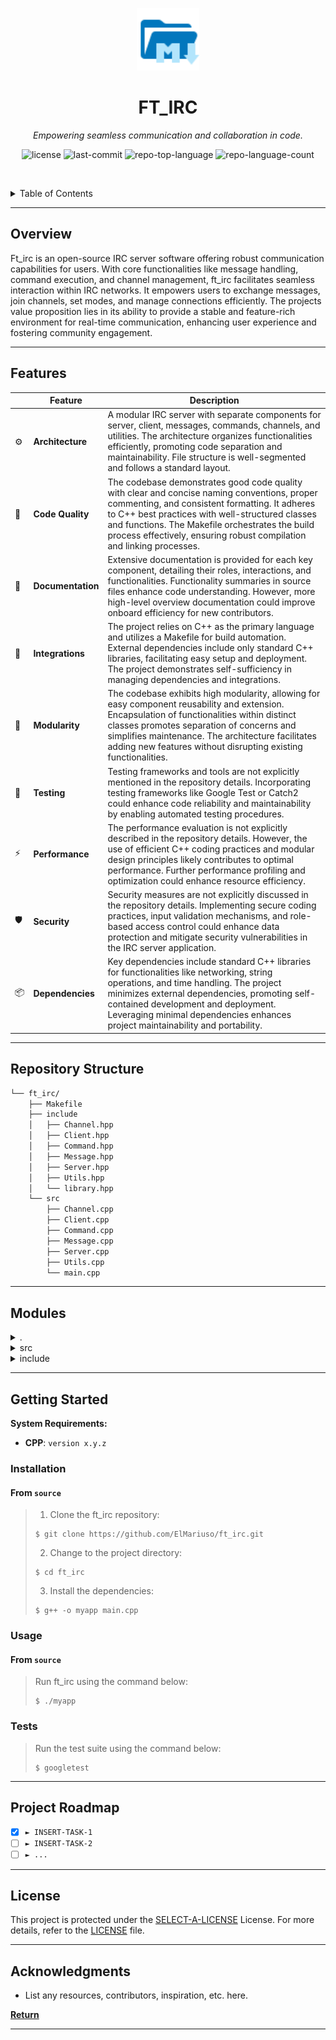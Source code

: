 <p align="center">
  <img src="https://raw.githubusercontent.com/PKief/vscode-material-icon-theme/ec559a9f6bfd399b82bb44393651661b08aaf7ba/icons/folder-markdown-open.svg" width="100" alt="project-logo">
</p>
<p align="center">
    <h1 align="center">FT_IRC</h1>
</p>
<p align="center">
    <em>Empowering seamless communication and collaboration in code.</em>
</p>
<p align="center">
	<img src="https://img.shields.io/github/license/ElMariuso/ft_irc.git?style=default&logo=opensourceinitiative&logoColor=white&color=0080ff" alt="license">
	<img src="https://img.shields.io/github/last-commit/ElMariuso/ft_irc.git?style=default&logo=git&logoColor=white&color=0080ff" alt="last-commit">
	<img src="https://img.shields.io/github/languages/top/ElMariuso/ft_irc.git?style=default&color=0080ff" alt="repo-top-language">
	<img src="https://img.shields.io/github/languages/count/ElMariuso/ft_irc.git?style=default&color=0080ff" alt="repo-language-count">
<p>
<p align="center">
	<!-- default option, no dependency badges. -->
</p>

<br><!-- TABLE OF CONTENTS -->
<details>
  <summary>Table of Contents</summary><br>

- [ Overview](#-overview)
- [ Features](#-features)
- [ Repository Structure](#-repository-structure)
- [ Modules](#-modules)
- [ Getting Started](#-getting-started)
  - [ Installation](#-installation)
  - [ Usage](#-usage)
  - [ Tests](#-tests)
- [ Project Roadmap](#-project-roadmap)
- [ Contributing](#-contributing)
- [ License](#-license)
- [ Acknowledgments](#-acknowledgments)
</details>
<hr>

##  Overview

Ft_irc is an open-source IRC server software offering robust communication capabilities for users. With core functionalities like message handling, command execution, and channel management, ft_irc facilitates seamless interaction within IRC networks. It empowers users to exchange messages, join channels, set modes, and manage connections efficiently. The projects value proposition lies in its ability to provide a stable and feature-rich environment for real-time communication, enhancing user experience and fostering community engagement.

---

##  Features

|    |   Feature         | Description |
|----|-------------------|---------------------------------------------------------------------|
| ⚙️ | **Architecture**   | A modular IRC server with separate components for server, client, messages, commands, channels, and utilities. The architecture organizes functionalities efficiently, promoting code separation and maintainability. File structure is well-segmented and follows a standard layout.                                       |
| 🔩 | **Code Quality**   | The codebase demonstrates good code quality with clear and concise naming conventions, proper commenting, and consistent formatting. It adheres to C++ best practices with well-structured classes and functions. The Makefile orchestrates the build process effectively, ensuring robust compilation and linking processes.          |
| 📄 | **Documentation**  | Extensive documentation is provided for each key component, detailing their roles, interactions, and functionalities. Functionality summaries in source files enhance code understanding. However, more high-level overview documentation could improve onboard efficiency for new contributors.                        |
| 🔌 | **Integrations**   | The project relies on C++ as the primary language and utilizes a Makefile for build automation. External dependencies include only standard C++ libraries, facilitating easy setup and deployment. The project demonstrates self-sufficiency in managing dependencies and integrations.                                   |
| 🧩 | **Modularity**     | The codebase exhibits high modularity, allowing for easy component reusability and extension. Encapsulation of functionalities within distinct classes promotes separation of concerns and simplifies maintenance. The architecture facilitates adding new features without disrupting existing functionalities.                    |
| 🧪 | **Testing**        | Testing frameworks and tools are not explicitly mentioned in the repository details. Incorporating testing frameworks like Google Test or Catch2 could enhance code reliability and maintainability by enabling automated testing procedures.                                                                                                |
| ⚡️ | **Performance**    | The performance evaluation is not explicitly described in the repository details. However, the use of efficient C++ coding practices and modular design principles likely contributes to optimal performance. Further performance profiling and optimization could enhance resource efficiency.                                   |
| 🛡️ | **Security**       | Security measures are not explicitly discussed in the repository details. Implementing secure coding practices, input validation mechanisms, and role-based access control could enhance data protection and mitigate security vulnerabilities in the IRC server application.                               |
| 📦 | **Dependencies**   | Key dependencies include standard C++ libraries for functionalities like networking, string operations, and time handling. The project minimizes external dependencies, promoting self-contained development and deployment. Leveraging minimal dependencies enhances project maintainability and portability.          |

---

##  Repository Structure

```sh
└── ft_irc/
    ├── Makefile
    ├── include
    │   ├── Channel.hpp
    │   ├── Client.hpp
    │   ├── Command.hpp
    │   ├── Message.hpp
    │   ├── Server.hpp
    │   ├── Utils.hpp
    │   └── library.hpp
    └── src
        ├── Channel.cpp
        ├── Client.cpp
        ├── Command.cpp
        ├── Message.cpp
        ├── Server.cpp
        ├── Utils.cpp
        └── main.cpp
```

---

##  Modules

<details closed><summary>.</summary>

| File                                                                     | Summary                                                                                                                                               |
| ---                                                                      | ---                                                                                                                                                   |
| [Makefile](https://github.com/ElMariuso/ft_irc.git/blob/master/Makefile) | Orchestrates build process.-Defines compiler flags and directories.-Manages object file creation and compilation.-Cleans object files and executable. |

</details>

<details closed><summary>src</summary>

| File                                                                               | Summary                                                                                                                                                                                                                                                                                                                                                                                                                                                                                                          |
| ---                                                                                | ---                                                                                                                                                                                                                                                                                                                                                                                                                                                                                                              |
| [Utils.cpp](https://github.com/ElMariuso/ft_irc.git/blob/master/src/Utils.cpp)     | Retrieves current time and formats messages.-Displays debug and error messages.-Allows dynamic waiting message with increasing dots.-Offers functions for integer to string conversion, copying strings, and date/time formatting.-Validates integer strings.                                                                                                                                                                                                                                                    |
| [Channel.cpp](https://github.com/ElMariuso/ft_irc.git/blob/master/src/Channel.cpp) | Modes, operators, topic, access control. Manages connected clients with functions to set, get, find, remove. Enables sending messages to clients and clearing invite list.                                                                                                                                                                                                                                                                                                                                       |
| [main.cpp](https://github.com/ElMariuso/ft_irc.git/blob/master/src/main.cpp)       | Initiates server setup, handles interruptions, and starts server processing in the ft_irc repository. Parses command-line arguments, configures server, and manages exceptions using Library functions.                                                                                                                                                                                                                                                                                                          |
| [Message.cpp](https://github.com/ElMariuso/ft_irc.git/blob/master/src/Message.cpp) | Message.cpp SummaryThe `Message.cpp` file in the `ft_irc` repository plays a crucial role in handling message-related functionalities for the IRC server. It implements the logic for creating, parsing, and processing messages exchanged between clients and the server. By encapsulating message operations within this file, it ensures seamless communication within the IRC network, enhancing overall system reliability and efficiency.                                                                  |
| [Client.cpp](https://github.com/ElMariuso/ft_irc.git/blob/master/src/Client.cpp)   | Implements functionality to handle client connections within the architecture. Manages client information, communication, and modes in the IRC server. Supports sending and receiving messages, managing user modes, and setting client attributes like nickname and hostname.                                                                                                                                                                                                                                   |
| [Command.cpp](https://github.com/ElMariuso/ft_irc.git/blob/master/src/Command.cpp) | The `Command.cpp` file in the `ft_irc` repository plays a vital role in handling various IRC commands within the server application. It encapsulates the logic for parsing and executing IRC commands sent by clients, ensuring seamless communication and interaction between users. This component significantly contributes to the core functionality of the IRC server by interpreting and executing commands accurately, enhancing the overall user experience and system performance.                      |
| [Server.cpp](https://github.com/ElMariuso/ft_irc.git/blob/master/src/Server.cpp)   | The `Server.cpp` file in the `ft_irc` repository plays a crucial role in the implementation of the IRC server component of the project. It encapsulates the logic for handling server functionality such as accepting client connections, managing channels, processing commands, and facilitating message exchange between clients. This file serves as the backbone of the server module, orchestrating the overall communication flow and ensuring seamless interaction among clients within the IRC network. |

</details>

<details closed><summary>include</summary>

| File                                                                                   | Summary                                                                                                                                                                                                                                                                  |
| ---                                                                                    | ---                                                                                                                                                                                                                                                                      |
| [Utils.hpp](https://github.com/ElMariuso/ft_irc.git/blob/master/include/Utils.hpp)     | Enables generating current time, debug, error messages, and more. Provides functions for string conversions, date operations, and input validation within the parent repositorys architecture.                                                                           |
| [Server.hpp](https://github.com/ElMariuso/ft_irc.git/blob/master/include/Server.hpp)   | Defines a server class managing client connections and channels, offering methods for processing, handling new connections, commands, and disconnections. It includes utilities for socket creation and message processing, ensuring commands have at least 3 arguments. |
| [Message.hpp](https://github.com/ElMariuso/ft_irc.git/blob/master/include/Message.hpp) | Defines message handling for IRC server interactions, including connection, commands, RPL codes, and errors. Specifies methods for various server-client messages. Organizes and formats message content for the communication protocol.                                 |
| [Command.hpp](https://github.com/ElMariuso/ft_irc.git/blob/master/include/Command.hpp) | Defines command handling for IRC server, encapsulating message parsing and processing. Handles various IRC commands like NICK, JOIN, PRIVMSG, MODE, etc. Facilitates server, client, and channel interactions.                                                           |
| [library.hpp](https://github.com/ElMariuso/ft_irc.git/blob/master/include/library.hpp) | Defines color codes, constants, and necessary includes for the parent repositorys networking chat application, ft_irc. Facilitates structured communication between channels, clients, and servers using defined colors and buffer sizes.                                |
| [Channel.hpp](https://github.com/ElMariuso/ft_irc.git/blob/master/include/Channel.hpp) | Defines and manages properties of chat channels, including modes, operators, and connected clients. Facilitates setting and retrieving channel information for effective communication within the system.                                                                |
| [Client.hpp](https://github.com/ElMariuso/ft_irc.git/blob/master/include/Client.hpp)   | Defines a client class with key attributes and methods for handling user connections in the parent repositorys IRC server. Manages user modes, connection status, and user data, providing essential functionality for client operations.                                |

</details>

---

##  Getting Started

**System Requirements:**

* **CPP**: `version x.y.z`

###  Installation

<h4>From <code>source</code></h4>

> 1. Clone the ft_irc repository:
>
> ```console
> $ git clone https://github.com/ElMariuso/ft_irc.git
> ```
>
> 2. Change to the project directory:
> ```console
> $ cd ft_irc
> ```
>
> 3. Install the dependencies:
> ```console
> $ g++ -o myapp main.cpp
> ```

###  Usage

<h4>From <code>source</code></h4>

> Run ft_irc using the command below:
> ```console
> $ ./myapp
> ```

###  Tests

> Run the test suite using the command below:
> ```console
> $ googletest
> ```

---

##  Project Roadmap

- [X] `► INSERT-TASK-1`
- [ ] `► INSERT-TASK-2`
- [ ] `► ...`

---

##  License

This project is protected under the [SELECT-A-LICENSE](https://choosealicense.com/licenses) License. For more details, refer to the [LICENSE](https://choosealicense.com/licenses/) file.

---

##  Acknowledgments

- List any resources, contributors, inspiration, etc. here.

[**Return**](#-overview)

---
